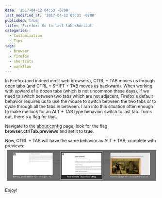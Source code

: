```yaml
---
date: '2017-04-12 04:53 -0700'
last_modified_at: '2017-04-12 05:31 -0700'
published: true
title: 'Firefox: Go to last tab shortcut'
categories:
  - Customization
  - Tips
tags:
  - browser
  - firefox
  - shortcuts
  - workflow
---
```

In Firefox (and indeed most web browsers), CTRL + TAB moves us through open tabs (and CTRL + SHIFT + TAB moves us backward). When working with upward of a dozen tabs (which is not uncommon these days), if we need to switch between two tabs which are not adjacent, Firefox's default behavior requires us to use the mouse to switch between the two tabs or to cycle through all the tabs in between. I ran into this situation often enough to make me look for an ALT + TAB type behavior: switch to last tab. Turns out, there's a flag for that.

Navigate to the [about:config](about:config) page, look for the flag __browser.ctrlTab.previews__ and set it to __true__.

Now, CTRL + TAB will have the same behavior as ALT + TAB, complete with previews:
![Tab previews](img/post-images/2017-04-12-firefox-go-to-last-tab-shortcut/tab-previews.png)

Enjoy!
